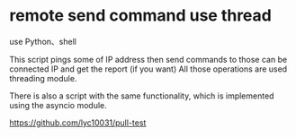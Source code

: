 # remote send command use thread

use Python、shell


This script pings some of IP address then send commands to those can be connected IP and get the report (if you want) All those operations are used threading module. 


There is also a script with the same functionality, which is implemented using the asyncio module.


https://github.com/lyc10031/pull-test
